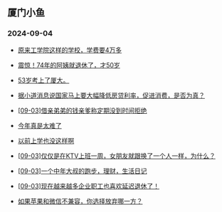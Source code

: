 ## 厦门小鱼 
### 2024-09-04

+ [原来工学院这样的学校，学费要4万多](http://bbs.xmfish.com/read-htm-tid-18239295.html)

+ [震惊！74年的阿姨就退休了，才50岁](http://bbs.xmfish.com/read-htm-tid-18239339.html)

+ [53岁考上了厦大。](http://bbs.xmfish.com/read-htm-tid-18239170.html)

+ [据小道消息说国家马上要大幅降低房贷利率，促进消费，是否为真？](http://bbs.xmfish.com/read-htm-tid-18239248.html)

+ [[09-03]借亲弟弟的钱亲爹称定期没到时间拒绝](http://bbs.xmfish.com/read-htm-tid-18239203.html)

+ [今年真是太难了](http://bbs.xmfish.com/read-htm-tid-18239346.html)

+ [以前上学也没这样啊](http://bbs.xmfish.com/read-htm-tid-18239313.html)

+ [[09-03]仅仅是在KTV上班一周，女朋友就跟换了一个人一样，为什么？](http://bbs.xmfish.com/read-htm-tid-18239403.html)

+ [[09-03]一个中年大叔的跑步，理财，生活日记](http://bbs.xmfish.com/read-htm-tid-18239253.html)

+ [[09-03]现在越来越多企业职工也喜欢延迟退休了！](http://bbs.xmfish.com/read-htm-tid-18239432.html)

+ [如果苹果和微信不兼容，你选择放弃哪一方？](http://bbs.xmfish.com/read-htm-tid-18239476.html)

